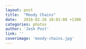 ```yaml
---
layout: post
title:  "Moody Chains"
date:   2016-02-26 10:01:08 +1300
categories: photos
author: 'Josh Post'
link: ''
coverimage: 'moody-chains.jpg'
---
```

